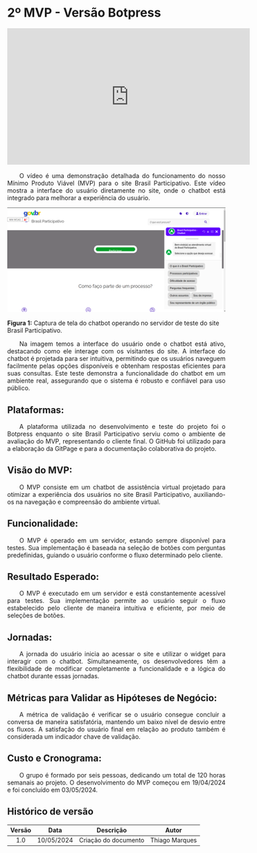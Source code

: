 # **2º MVP - Versão Botpress**

<div style="text-align: center;">
  <iframe width="560" height="315" src="https://www.youtube.com/embed/Xub_9X0AarM" frameborder="0" allow="accelerometer; autoplay; clipboard-write; encrypted-media; gyroscope; picture-in-picture" allowfullscreen></iframe>
</div>


<p align="justify">&emsp;&emsp;O vídeo é uma demonstração detalhada do funcionamento do nosso Mínimo Produto Viável (MVP) para o site Brasil Participativo. Este vídeo mostra a interface do usuário diretamente no site, onde o chatbot está integrado para melhorar a experiência do usuário.</p>

![imagem_telegram](../images/bot_no_BP.png)

**Figura 1:** Captura de tela do chatbot operando no servidor de teste do site Brasil Participativo. 

<p align="justify">&emsp;&emsp;Na imagem temos a interface do usuário onde o chatbot está ativo, destacando como ele interage com os visitantes do site. A interface do chatbot é projetada para ser intuitiva, permitindo que os usuários naveguem facilmente pelas opções disponíveis e obtenham respostas eficientes para suas consultas. Este teste demonstra a funcionalidade do chatbot em um ambiente real, assegurando que o sistema é robusto e confiável para uso público.</p>


## **Plataformas:**

<p align="justify">&emsp;&emsp;A plataforma utilizada no desenvolvimento e teste do projeto foi o Botpress enquanto o site Brasil Participativo serviu como o ambiente de avaliação do MVP, representando o cliente final. O GitHub foi utilizado para a elaboração da GitPage e para a documentação colaborativa do projeto.</p>

## **Visão do MVP:**

<p align="justify">&emsp;&emsp;O MVP consiste em um chatbot de assistência virtual projetado para otimizar a experiência dos usuários no site Brasil Participativo, auxiliando-os na navegação e compreensão do ambiente virtual.</p>

## **Funcionalidade:**

<p align="justify">&emsp;&emsp;O MVP é operado em um servidor, estando sempre disponível para testes. Sua implementação é baseada na seleção de botões com perguntas predefinidas, guiando o usuário conforme o fluxo determinado pelo cliente.</p>

## **Resultado Esperado:**

<p align="justify">&emsp;&emsp;O MVP é executado em um servidor e está constantemente acessível para testes. Sua implementação permite ao usuário seguir o fluxo estabelecido pelo cliente de maneira intuitiva e eficiente, por meio de seleções de botões.</p>

## **Jornadas:**

<p align="justify">&emsp;&emsp;A jornada do usuário inicia ao acessar o site e utilizar o widget para interagir com o chatbot. Simultaneamente, os desenvolvedores têm a flexibilidade de modificar completamente a funcionalidade e a lógica do chatbot durante essas jornadas.</p>

## **Métricas para Validar as Hipóteses de Negócio:**

<p align="justify">&emsp;&emsp;A métrica de validação é verificar se o usuário consegue concluir a conversa de maneira satisfatória, mantendo um baixo nível de desvio entre os fluxos. A satisfação do usuário final em relação ao produto também é considerada um indicador chave de validação.</p>

## **Custo e Cronograma:**

<p align="justify">&emsp;&emsp;O grupo é formado por seis pessoas, dedicando um total de 120 horas semanais ao projeto. O desenvolvimento do MVP começou em 19/04/2024 e foi concluído em 03/05/2024.</p>


## Histórico de versão

| Versão |    Data    |           Descrição            |      Autor      |
|:------:|:----------:|:------------------------------:|:---------------:|
|  1.0   | 10/05/2024 | Criação do documento           | Thiago Marques  |